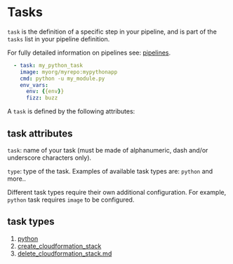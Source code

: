 <!--
Licensed to the Apache Software Foundation (ASF) under one
or more contributor license agreements.  See the NOTICE file
distributed with this work for additional information
regarding copyright ownership.  The ASF licenses this file
to you under the Apache License, Version 2.0 (the
"License"); you may not use this file except in compliance
with the License.  You may obtain a copy of the License at

  http://www.apache.org/licenses/LICENSE-2.0

Unless required by applicable law or agreed to in writing,
software distributed under the License is distributed on an
"AS IS" BASIS, WITHOUT WARRANTIES OR CONDITIONS OF ANY
KIND, either express or implied.  See the License for the
specific language governing permissions and limitations
under the License.
-->

# Tasks

`task` is the definition of a specific step in your pipeline, and is part of the `tasks` list
in your pipeline definition.

For fully detailed information on pipelines see: [pipelines](../pipelines.md).

```yaml
  - task: my_python_task
    image: myorg/myrepo:mypythonapp
    cmd: python -u my_module.py
    env_vars:
      env: {{env}}
      fizz: buzz
```

A `task` is defined by the following attributes:

## task attributes

`task`: name of your task (must be made of alphanumeric, dash and/or underscore characters only).

`type`: type of the task. Examples of available task types are: `python`
and more..

Different task types require their own additional configuration. For example, `python` task requires
`image` to be configured.

## task types

1. [python](python.md)
2. [create_cloudformation_stack](create_cloudformation_stack.md)
3. [delete_cloudformation_stack.md](delete_cloudformation_stack.md)
